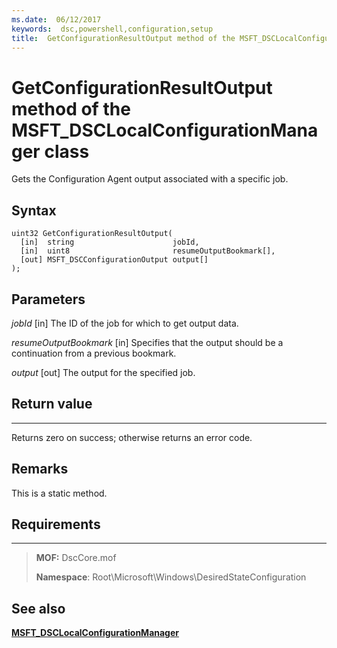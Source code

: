 ```yaml
---
ms.date:  06/12/2017
keywords:  dsc,powershell,configuration,setup
title:  GetConfigurationResultOutput method of the MSFT_DSCLocalConfigurationManager class
---
```


# GetConfigurationResultOutput method of the MSFT_DSCLocalConfigurationManager class

Gets the Configuration Agent output associated with a specific job.

Syntax
------

```mof
uint32 GetConfigurationResultOutput(
  [in]  string                      jobId,
  [in]  uint8                       resumeOutputBookmark[],
  [out] MSFT_DSCConfigurationOutput output[]
);
```

Parameters
----------

*jobId* \[in\]
The ID of the job for which to get output data.

*resumeOutputBookmark* \[in\]
Specifies that the output should be a continuation from a previous bookmark.

*output* \[out\]
The output for the specified job.

## Return value
------------

Returns zero on success; otherwise returns an error code.

## Remarks

This is a static method.

## Requirements
------------
> **MOF:** DscCore.mof
> 
> **Namespace**: Root\Microsoft\Windows\DesiredStateConfiguration


## See also


[**MSFT_DSCLocalConfigurationManager**](msft-dsclocalconfigurationmanager.md)